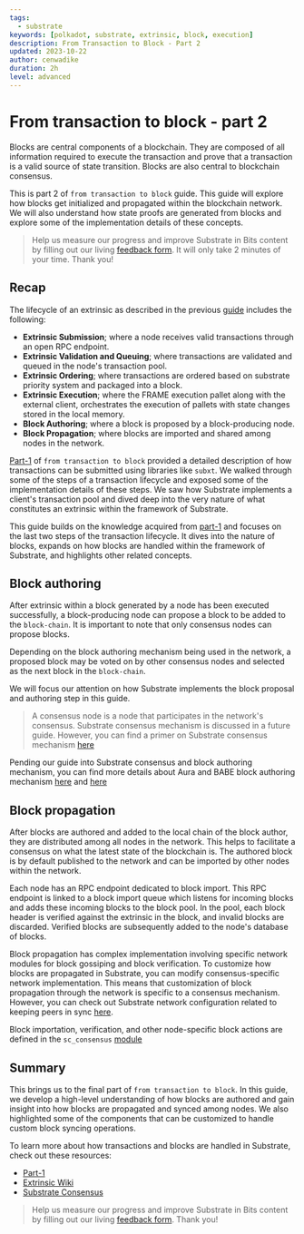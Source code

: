 ```yaml
---
tags:
  - substrate
keywords: [polkadot, substrate, extrinsic, block, execution]
description: From Transaction to Block - Part 2
updated: 2023-10-22
author: cenwadike
duration: 2h
level: advanced
---
```


# From transaction to block - part 2

Blocks are central components of a blockchain. They are composed of all
information required to execute the transaction and prove that a transaction is
a valid source of state transition. Blocks are also central to blockchain
consensus.

This is part 2 of `from transaction to block` guide. This guide will explore
how blocks get initialized and propagated within the blockchain network. We
will also understand how state proofs are generated from blocks and explore
some of the implementation details of these concepts.

>Help us measure our progress and improve Substrate in Bits content by filling
out our living [feedback form](https://airtable.com/shr7CrrZ5zqlhWEUD).
It will only take 2 minutes of your time. Thank you!

## Recap

The lifecycle of an extrinsic as described in the previous [guide](./from-transaction-to-block-part-1.md/#extrinsic-lifecycle)
includes the following:

- **Extrinsic Submission**; where a node receives valid transactions through an
    open RPC endpoint.
- **Extrinsic Validation and Queuing**; where transactions are validated and
    queued in the node's transaction pool.
- **Extrinsic Ordering**; where transactions are ordered based on substrate
    priority system and packaged into a block.
- **Extrinsic Execution**; where the FRAME execution pallet along with the
    external client, orchestrates the execution of pallets with state changes
    stored in the local memory.
- **Block Authoring**; where a block is proposed by a block-producing node.
- **Block Propagation**; where blocks are imported and shared among nodes in
    the network.

[Part-1](./from-transaction-to-block-part-1.md) of `from transaction to block`
provided a detailed description of how transactions can be submitted using
libraries like `subxt`. We walked through some of the steps of a transaction
lifecycle and exposed some of the implementation details of these steps. We saw
how Substrate implements a client's transaction pool and dived deep into the
very nature of what constitutes an extrinsic within the framework of Substrate.

This guide builds on the knowledge acquired from [part-1](./from-transaction-to-block-part-1.md)
and focuses on the last two steps of the transaction lifecycle. It dives into
the nature of blocks, expands on how blocks are handled within the framework of
Substrate, and highlights other related concepts.

## Block authoring

After extrinsic within a block generated by a node has been executed
successfully, a block-producing node can propose a block to be added to the
`block-chain`. It is important to note that only consensus nodes can propose
blocks.

Depending on the block authoring mechanism being used in the network, a
proposed block may be voted on by other consensus nodes and selected as the
next block in the `block-chain`.

We will focus our attention on how Substrate implements the block proposal and
authoring step in this guide.

>A consensus node is a node that participates in the network's consensus.
Substrate consensus mechanism is discussed in a future guide. However, you can
find a primer on Substrate consensus mechanism [here](https://medium.com/coinmonks/a-dive-into-substrates-consensus-mechanism-30366a4a4213)

Pending our guide into Substrate consensus and block authoring mechanism, you
can find more details about Aura and BABE block authoring mechanism
[here](https://paritytech.github.io/polkadot-sdk/master/sc_consensus_aura/index.html)
and [here](https://paritytech.github.io/polkadot-sdk/master/sc_consensus_babe/index.html)

## Block propagation

After blocks are authored and added to the local chain of the block author,
they are distributed among all nodes in the network. This helps to facilitate
a consensus on what the latest state of the blockchain is. The authored block
is by default published to the network and can be imported by other nodes
within the network.

Each node has an RPC endpoint dedicated to block import. This RPC endpoint is
linked to a block import queue which listens for incoming blocks and adds these
incoming blocks to the block pool. In the pool, each block header is verified
against the extrinsic in the block, and invalid blocks are discarded. Verified
blocks are subsequently added to the node's database of blocks.

Block propagation has complex implementation involving specific network modules
for block gossiping and block verification. To customize how blocks are
propagated in Substrate, you can modify consensus-specific network
implementation. This means that customization of block propagation through the
network is specific to a consensus mechanism. However, you can check out
Substrate network configuration related to keeping peers in sync [here](https://paritytech.github.io/polkadot-sdk/master/polkadot_node_network_protocol/request_response/network/index.html).

Block importation, verification, and other node-specific block actions are
defined in the `sc_consensus` [module](https://paritytech.github.io/polkadot-sdk/master/sc_consensus/index.html)

## Summary

This brings us to the final part of `from transaction to block`. In this guide,
we develop a high-level understanding of how blocks are authored and gain
insight into how blocks are propagated and synced among nodes. We also
highlighted some of the components that can be customized to handle custom
block syncing operations.

To learn more about how transactions and blocks are handled in Substrate,
check out these resources:

- [Part-1](./from-transaction-to-block-part-1.md)
- [Extrinsic Wiki](https://wiki.polkadot.network/docs/learn-extrinsics)
- [Substrate Consensus](https://paritytech.github.io/polkadot-sdk/master/sc_consensus/index.html)

>Help us measure our progress and improve Substrate in Bits content by filling
out our living [feedback form](https://airtable.com/shr7CrrZ5zqlhWEUD).
Thank you!
